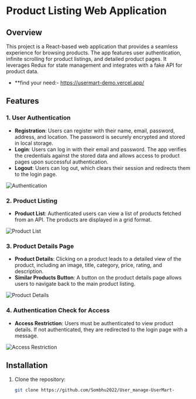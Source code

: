 # Product Listing Web Application

## Overview

This project is a React-based web application that provides a seamless experience for browsing products. The app features user authentication, infinite scrolling for product listings, and detailed product pages. It leverages Redux for state management and integrates with a fake API for product data.

- **find your need:- https://usermart-demo.vercel.app/
## Features

### 1. User Authentication

- **Registration**: Users can register with their name, email, password, address, and location. The password is securely encrypted and stored in local storage.
- **Login**: Users can log in with their email and password. The app verifies the credentials against the stored data and allows access to product pages upon successful authentication.
- **Logout**: Users can log out, which clears their session and redirects them to the login page.

![Authentication](.public/images/authentication.png)

### 2. Product Listing 

- **Product List**: Authenticated users can view a list of products fetched from an API. The products are displayed in a grid format.

![Product List](./images/product-list.png)

### 3. Product Details Page

- **Product Details**: Clicking on a product leads to a detailed view of the product, including an image, title, category, price, rating, and description.
- **Similar Products Button**: A button on the product details page allows users to navigate back to the main product listing.

![Product Details](./images/product-details.png)

### 4. Authentication Check for Access

- **Access Restriction**: Users must be authenticated to view product details. If not authenticated, they are redirected to the login page with a message.

![Access Restriction](./images/access-restriction.png)

## Installation

1. Clone the repository:
   ```bash
   git clone https://github.com/Sombhu2022/User_manage-UserMart-
